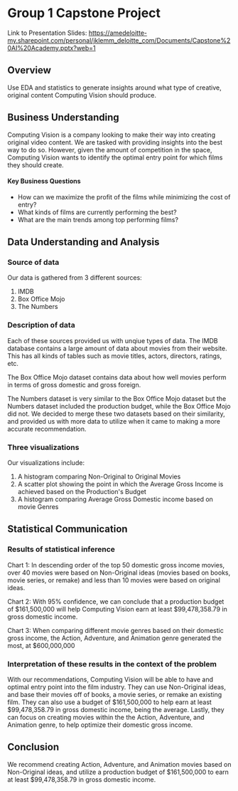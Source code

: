 # Group 1 Capstone Project
Link to Presentation Slides: https://amedeloitte-my.sharepoint.com/personal/jklemm_deloitte_com/Documents/Capstone%20AI%20Academy.pptx?web=1

## Overview

Use EDA and statistics to generate insights around what type of creative, original content Computing Vision should produce.

## Business Understanding

Computing Vision is a company looking to make their way into creating original video content. We are tasked with providing insights into the best way to do so. However, given the amount of competition in the space, Computing Vision wants to identify the optimal entry point for which films they should create.

#### Key Business Questions

- How can we maximize the profit of the films while minimizing the cost of entry?
- What kinds of films are currently performing the best?
- What are the main trends among top performing films?

## Data Understanding and Analysis

### Source of data

Our data is gathered from 3 different sources:
1. IMDB
2. Box Office Mojo
3. The Numbers

### Description of data

Each of these sources provided us with unqiue types of data. The IMDB database contains a large amount of data about movies from their website. This has all kinds of tables such as movie titles, actors, directors, ratings, etc. 

The Box Office Mojo dataset contains data about how well movies perform in terms of gross domestic and gross foreign.

The Numbers dataset is very similar to the Box Office Mojo dataset but the Numbers dataset included the production budget, while the Box Office Mojo did not. We decided to merge these two datasets based on their similarity, and provided us with more data to utilize when it came to making a more accurate recommendation.

### Three visualizations

Our visualizations include:
1. A histogram comparing Non-Original to Original Movies
2. A scatter plot showing the point in which the Average Gross Income is achieved based on the Production's Budget
3. A histogram comparing Average Gross Domestic income based on movie Genres

## Statistical Communication

### Results of statistical inference

Chart 1:
In descending order of the top 50 domestic gross income movies, over 40 movies were based on Non-Original ideas (movies based on books, movie series, or remake) and less than 10 movies were based on original ideas.

Chart 2:
With 95% confidence, we can conclude that a production budget of $161,500,000 will help Computing Vision earn at least $99,478,358.79 in gross domestic income.

Chart 3:
When comparing different movie genres based on their domestic gross income, the Action, Adventure, and Animation genre generated the most, at $600,000,000

### Interpretation of these results in the context of the problem

With our recommendations, Computing Vision will be able to have and optimal entry point into the film industry. They can use Non-Original ideas, and base their movies off of books, a movie series, or remake an existing film. They can also use a budget of $161,500,000 to help earn at least $99,478,358.79 in gross domestic income, being the average. Lastly, they can focus on creating movies within the the Action, Adventure, and Animation genre, to help optimize their domestic gross income.

## Conclusion

We recommend creating Action, Adventure, and Animation movies based on Non-Original ideas, and utilize a production budget of $161,500,000 to earn at least $99,478,358.79 in gross domestic income.